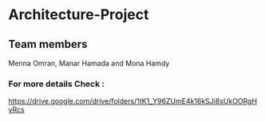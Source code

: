 # Architecture-Project
## Team members 
Menna Omran, Manar Hamada and Mona Hamdy

### For more details Check :
https://drive.google.com/drive/folders/1tK1_Y96ZUmE4k16kSJi8sUkOORgHyRcs
